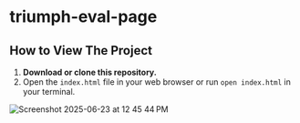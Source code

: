 # triumph-eval-page

## How to View The Project

1. **Download or clone this repository.**
2. Open the `index.html` file in your web browser or run   ```open index.html``` in your terminal.

![Screenshot 2025-06-23 at 12 45 44 PM](https://github.com/user-attachments/assets/dfba092f-d4a1-4433-a579-3324dbc4fe0f)
